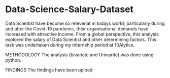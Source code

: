 # Data-Science-Salary-Dataset

Data Scientist have become so relevenat in todays world; particularly during and after the Covid-19 pandemic, their organisational demands have increased with attractive income. From a global perspective, this analysis explored the salary of Data Scientist and other determining factors. This task was undertaken during my Internship period at 10Alytics. 

METHODOLOGY
The analysis (bivariate and Univarite) was done using python.

FINDINGS
The findings have been upload. 
